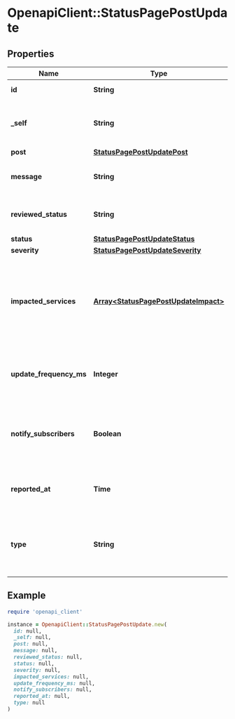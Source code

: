 # OpenapiClient::StatusPagePostUpdate

## Properties

| Name | Type | Description | Notes |
| ---- | ---- | ----------- | ----- |
| **id** | **String** | The ID of the Post Update. | [optional][readonly] |
| **_self** | **String** | The path to which the Post Update resource is accessible. | [optional][readonly] |
| **post** | [**StatusPagePostUpdatePost**](StatusPagePostUpdatePost.md) |  | [optional] |
| **message** | **String** | The message of the Post Update. | [optional] |
| **reviewed_status** | **String** | The status of the Post Updates to retrieve. | [optional] |
| **status** | [**StatusPagePostUpdateStatus**](StatusPagePostUpdateStatus.md) |  | [optional] |
| **severity** | [**StatusPagePostUpdateSeverity**](StatusPagePostUpdateSeverity.md) |  | [optional] |
| **impacted_services** | [**Array&lt;StatusPagePostUpdateImpact&gt;**](StatusPagePostUpdateImpact.md) | Impacted services represent the status page services affected by a post update, and its impact. | [optional] |
| **update_frequency_ms** | **Integer** | The frequency of the next Post Update in milliseconds. | [optional] |
| **notify_subscribers** | **Boolean** | Determines if the subscribers should be notified of the Post Update. | [optional] |
| **reported_at** | **Time** | The date and time the Post Update was reported. | [optional] |
| **type** | **String** | The type of the object returned by the API - in this case, a Status Page Post Update. | [optional] |

## Example

```ruby
require 'openapi_client'

instance = OpenapiClient::StatusPagePostUpdate.new(
  id: null,
  _self: null,
  post: null,
  message: null,
  reviewed_status: null,
  status: null,
  severity: null,
  impacted_services: null,
  update_frequency_ms: null,
  notify_subscribers: null,
  reported_at: null,
  type: null
)
```

